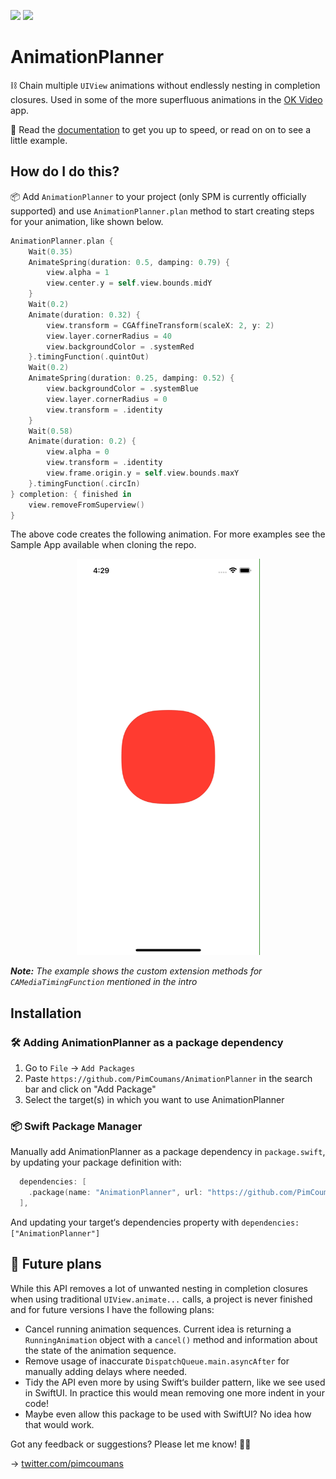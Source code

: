 [![](https://img.shields.io/endpoint?url=https%3A%2F%2Fswiftpackageindex.com%2Fapi%2Fpackages%2FPimCoumans%2FAnimationPlanner%2Fbadge%3Ftype%3Dswift-versions)](https://swiftpackageindex.com/PimCoumans/AnimationPlanner)
 [![](https://img.shields.io/endpoint?url=https%3A%2F%2Fswiftpackageindex.com%2Fapi%2Fpackages%2FPimCoumans%2FAnimationPlanner%2Fbadge%3Ftype%3Dplatforms)](https://swiftpackageindex.com/PimCoumans/AnimationPlanner)
 
 
# AnimationPlanner

⛓ Chain multiple `UIView` animations without endlessly nesting in completion closures. Used in some of the more superfluous animations in the [OK Video](https://okvideo.app/download) app.

📖 Read the [documentation](https://swiftpackageindex.com/PimCoumans/AnimationPlanner/main/documentation/animationplanner) to get you up to speed, or read on on to see a little example.

## How do I do this?
📦 Add `AnimationPlanner` to your project (only SPM is currently officially supported) and use `AnimationPlanner.plan` method to start creating steps for your animation, like shown below.

```swift
AnimationPlanner.plan {
    Wait(0.35)
    AnimateSpring(duration: 0.5, damping: 0.79) {
        view.alpha = 1
        view.center.y = self.view.bounds.midY
    }
    Wait(0.2)
    Animate(duration: 0.32) {
        view.transform = CGAffineTransform(scaleX: 2, y: 2)
        view.layer.cornerRadius = 40
        view.backgroundColor = .systemRed
    }.timingFunction(.quintOut)
    Wait(0.2)
    AnimateSpring(duration: 0.25, damping: 0.52) {
        view.backgroundColor = .systemBlue
        view.layer.cornerRadius = 0
        view.transform = .identity
    }
    Wait(0.58)
    Animate(duration: 0.2) {
        view.alpha = 0
        view.transform = .identity
        view.frame.origin.y = self.view.bounds.maxY
    }.timingFunction(.circIn)
} completion: { finished in
    view.removeFromSuperview()
}
```

The above code creates the following animation. For more examples see the Sample App available when cloning the repo.
<p align="center">
    <img src="Assets/sample-app.gif" width="293" height="634" />
</p>

_**Note:** The example shows the custom extension methods for `CAMediaTimingFunction` mentioned in the intro_

## Installation

### 🛠 Adding AnimationPlanner as a package dependency

1. Go to `File` -> `Add Packages`
3. Paste `https://github.com/PimCoumans/AnimationPlanner` in the search bar and click on "Add Package"
4. Select the target(s) in which you want to use AnimationPlanner

### 📦 Swift Package Manager

Manually add AnimationPlanner as a package dependency in `package.swift`, by updating your package definition with: 

```swift
  dependencies: [
    .package(name: "AnimationPlanner", url: "https://github.com/PimCoumans/AnimationPlanner.git", .branch("main"))
  ],
```

And updating your target‘s dependencies property with `dependencies: ["AnimationPlanner"]`

## 🔮 Future plans
 
While this API removes a lot of unwanted nesting in completion closures when using traditional `UIView.animate...` calls, a project is never finished and for future versions I have the following plans:
 - Cancel running animation sequences. Current idea is returning a `RunningAnimation` object with a `cancel()` method and information about the state of the animation sequence.
 - Remove usage of inaccurate `DispatchQueue.main.asyncAfter` for manually adding delays where needed.
 - Tidy the API even more by using Swift‘s builder pattern, like we see used in SwiftUI. In practice this would mean removing one more indent in your code!
 - Maybe even allow this package to be used with SwiftUI? No idea how that would work.
 
Got any feedback or suggestions? Please let me know! ✌🏻

→ [twitter.com/pimcoumans](https://twitter.com/pimcoumans)
